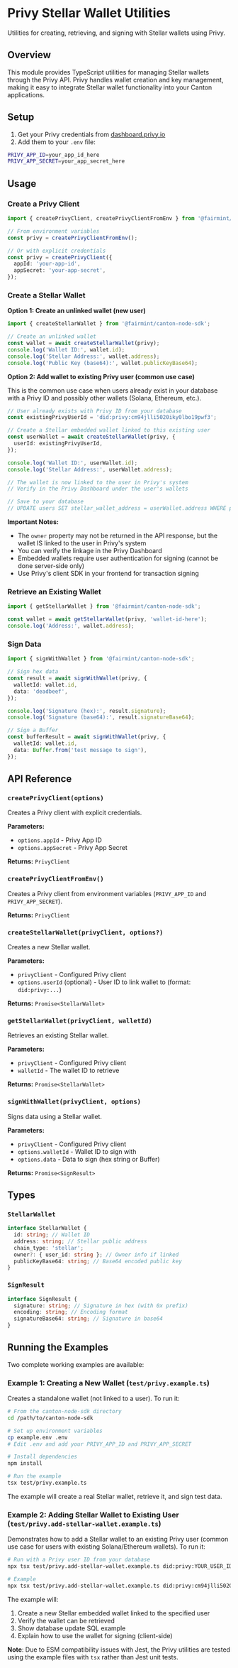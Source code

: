 # Privy Stellar Wallet Utilities

Utilities for creating, retrieving, and signing with Stellar wallets using Privy.

## Overview

This module provides TypeScript utilities for managing Stellar wallets through the Privy API. Privy
handles wallet creation and key management, making it easy to integrate Stellar wallet functionality
into your Canton applications.

## Setup

1. Get your Privy credentials from [dashboard.privy.io](https://dashboard.privy.io/)
2. Add them to your `.env` file:

```bash
PRIVY_APP_ID=your_app_id_here
PRIVY_APP_SECRET=your_app_secret_here
```

## Usage

### Create a Privy Client

```typescript
import { createPrivyClient, createPrivyClientFromEnv } from '@fairmint/canton-node-sdk';

// From environment variables
const privy = createPrivyClientFromEnv();

// Or with explicit credentials
const privy = createPrivyClient({
  appId: 'your-app-id',
  appSecret: 'your-app-secret',
});
```

### Create a Stellar Wallet

**Option 1: Create an unlinked wallet (new user)**

```typescript
import { createStellarWallet } from '@fairmint/canton-node-sdk';

// Create an unlinked wallet
const wallet = await createStellarWallet(privy);
console.log('Wallet ID:', wallet.id);
console.log('Stellar Address:', wallet.address);
console.log('Public Key (base64):', wallet.publicKeyBase64);
```

**Option 2: Add wallet to existing Privy user (common use case)**

This is the common use case when users already exist in your database with a Privy ID and possibly
other wallets (Solana, Ethereum, etc.).

```typescript
// User already exists with Privy ID from your database
const existingPrivyUserId = 'did:privy:cm94jlli5020iky0lbo19pwf3';

// Create a Stellar embedded wallet linked to this existing user
const userWallet = await createStellarWallet(privy, {
  userId: existingPrivyUserId,
});

console.log('Wallet ID:', userWallet.id);
console.log('Stellar Address:', userWallet.address);

// The wallet is now linked to the user in Privy's system
// Verify in the Privy Dashboard under the user's wallets

// Save to your database
// UPDATE users SET stellar_wallet_address = userWallet.address WHERE privy_user_id = existingPrivyUserId
```

**Important Notes:**

- The `owner` property may not be returned in the API response, but the wallet IS linked to the user
  in Privy's system
- You can verify the linkage in the Privy Dashboard
- Embedded wallets require user authentication for signing (cannot be done server-side only)
- Use Privy's client SDK in your frontend for transaction signing

### Retrieve an Existing Wallet

```typescript
import { getStellarWallet } from '@fairmint/canton-node-sdk';

const wallet = await getStellarWallet(privy, 'wallet-id-here');
console.log('Address:', wallet.address);
```

### Sign Data

```typescript
import { signWithWallet } from '@fairmint/canton-node-sdk';

// Sign hex data
const result = await signWithWallet(privy, {
  walletId: wallet.id,
  data: 'deadbeef',
});

console.log('Signature (hex):', result.signature);
console.log('Signature (base64):', result.signatureBase64);

// Sign a Buffer
const bufferResult = await signWithWallet(privy, {
  walletId: wallet.id,
  data: Buffer.from('test message to sign'),
});
```

## API Reference

### `createPrivyClient(options)`

Creates a Privy client with explicit credentials.

**Parameters:**

- `options.appId` - Privy App ID
- `options.appSecret` - Privy App Secret

**Returns:** `PrivyClient`

### `createPrivyClientFromEnv()`

Creates a Privy client from environment variables (`PRIVY_APP_ID` and `PRIVY_APP_SECRET`).

**Returns:** `PrivyClient`

### `createStellarWallet(privyClient, options?)`

Creates a new Stellar wallet.

**Parameters:**

- `privyClient` - Configured Privy client
- `options.userId` (optional) - User ID to link wallet to (format: `did:privy:...`)

**Returns:** `Promise<StellarWallet>`

### `getStellarWallet(privyClient, walletId)`

Retrieves an existing Stellar wallet.

**Parameters:**

- `privyClient` - Configured Privy client
- `walletId` - The wallet ID to retrieve

**Returns:** `Promise<StellarWallet>`

### `signWithWallet(privyClient, options)`

Signs data using a Stellar wallet.

**Parameters:**

- `privyClient` - Configured Privy client
- `options.walletId` - Wallet ID to sign with
- `options.data` - Data to sign (hex string or Buffer)

**Returns:** `Promise<SignResult>`

## Types

### `StellarWallet`

```typescript
interface StellarWallet {
  id: string; // Wallet ID
  address: string; // Stellar public address
  chain_type: 'stellar';
  owner?: { user_id: string }; // Owner info if linked
  publicKeyBase64: string; // Base64 encoded public key
}
```

### `SignResult`

```typescript
interface SignResult {
  signature: string; // Signature in hex (with 0x prefix)
  encoding: string; // Encoding format
  signatureBase64: string; // Signature in base64
}
```

## Running the Examples

Two complete working examples are available:

### Example 1: Creating a New Wallet (`test/privy.example.ts`)

Creates a standalone wallet (not linked to a user). To run it:

```bash
# From the canton-node-sdk directory
cd /path/to/canton-node-sdk

# Set up environment variables
cp example.env .env
# Edit .env and add your PRIVY_APP_ID and PRIVY_APP_SECRET

# Install dependencies
npm install

# Run the example
tsx test/privy.example.ts
```

The example will create a real Stellar wallet, retrieve it, and sign test data.

### Example 2: Adding Stellar Wallet to Existing User (`test/privy.add-stellar-wallet.example.ts`)

Demonstrates how to add a Stellar wallet to an existing Privy user (common use case for users with
existing Solana/Ethereum wallets). To run it:

```bash
# Run with a Privy user ID from your database
npx tsx test/privy.add-stellar-wallet.example.ts did:privy:YOUR_USER_ID

# Example
npx tsx test/privy.add-stellar-wallet.example.ts did:privy:cm94jlli5020iky0lbo19pwf3
```

The example will:

1. Create a new Stellar embedded wallet linked to the specified user
2. Verify the wallet can be retrieved
3. Show database update SQL example
4. Explain how to use the wallet for signing (client-side)

**Note**: Due to ESM compatibility issues with Jest, the Privy utilities are tested using the
example files with `tsx` rather than Jest unit tests.
